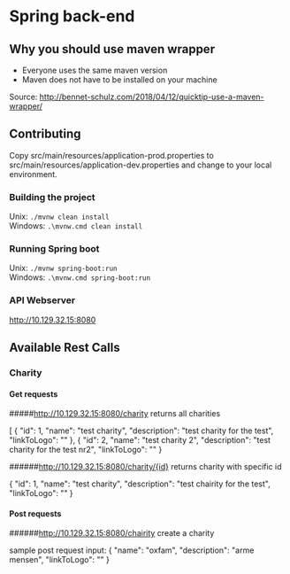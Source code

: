 # Spring back-end

## Why you should use maven wrapper

- Everyone uses the same maven version
- Maven does not have to be installed on your machine

Source: http://bennet-schulz.com/2018/04/12/quicktip-use-a-maven-wrapper/

## Contributing

Copy src/main/resources/application-prod.properties to src/main/resources/application-dev.properties and change to your local environment.

### Building the project

Unix: `./mvnw clean install`  
Windows: `.\mvnw.cmd clean install`

### Running Spring boot

Unix: `./mvnw spring-boot:run`  
Windows: `.\mvnw.cmd spring-boot:run`

### API Webserver

http://10.129.32.15:8080

## Available Rest Calls

### Charity

#### Get requests

#####http://10.129.32.15:8080/charity
returns all charities

[
  {
    "id": 1,
    "name": "test charity",
    "description": "test charity for the test",
    "linkToLogo": ""
  },
  {
    "id": 2,
    "name": "test charity 2",
    "description": "test charity for the test nr2",
    "linkToLogo": ""
  }

######http://10.129.32.15:8080/charity/{id}
returns charity with specific id

{
  "id": 1,
  "name": "test charity",
  "description": "test chairity for the test",
  "linkToLogo": ""
}

#### Post requests

######http://10.129.32.15:8080/chairity
create a charity 

sample post request input:
{
    "name": "oxfam",
    "description": "arme mensen",
    "linkToLogo": ""
}